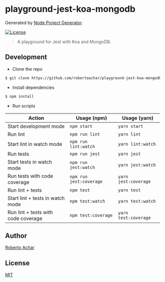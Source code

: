 # playground-jest-koa-mongodb

Generated by [Node Project Generator](https://github.com/robertoachar/generator-node).

[![License][license-badge]][license-url]

> A playground for Jest with Koa and MongoDB.

## Development

- Clone the repo

```bash
$ git clone https://github.com/robertoachar/playground-jest-koa-mongodb.git
```

- Install dependencies

```bash
$ npm install
```

- Run scripts

| Action                              | Usage (npm)             | Usage (yarn)         |
| ----------------------------------- | ----------------------- | -------------------- |
| Start development mode              | `npm start`             | `yarn start`         |
| Run lint                            | `npm run lint`          | `yarn lint`          |
| Start lint in watch mode            | `npm run lint:watch`    | `yarn lint:watch`    |
| Run tests                           | `npm run jest`          | `yarn jest`          |
| Start tests in watch mode           | `npm run jest:watch`    | `yarn jest:watch`    |
| Run tests with code coverage        | `npm run jest:coverage` | `yarn jest:coverage` |
| Run lint + tests                    | `npm test`              | `yarn test`          |
| Start lint + tests in watch mode    | `npm test:watch`        | `yarn test:watch`    |
| Run lint + tests with code coverage | `npm test:coverage`     | `yarn test:coverage` |

## Author

[Roberto Achar](https://twitter.com/robertoachar)

## License

[MIT](https://github.com/robertoachar/playground-jest-koa-mongodb/blob/master/LICENSE)

[license-badge]: https://img.shields.io/github/license/robertoachar/playground-jest-koa-mongodb.svg
[license-url]: https://opensource.org/licenses/MIT
